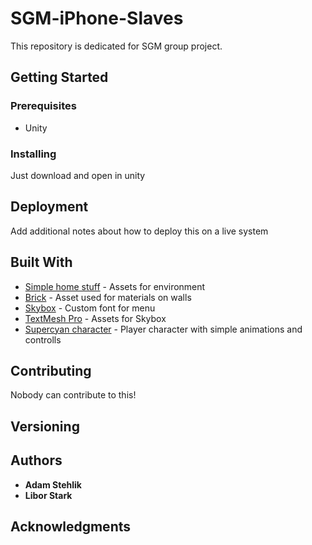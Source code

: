 # SGM-iPhone-Slaves

This repository is dedicated for SGM group project.

## Getting Started

### Prerequisites

- Unity

### Installing

Just download and open in unity

## Deployment

Add additional notes about how to deploy this on a live system

## Built With

* [Simple home stuff](https://assetstore.unity.com/packages/3d/simple-home-stuff-69129) - Assets for environment
* [Brick](https://assetstore.unity.com/packages/2d/textures-materials/brick/high-quality-bricks-walls-49581) - Asset used for materials on walls
* [Skybox](https://assetstore.unity.com/packages/vfx/shaders/free-skybox-cubemap-extended-107400) - Custom font for menu
* [TextMesh Pro](https://assetstore.unity.com/packages/essentials/beta-projects/textmesh-pro-84126) - Assets for Skybox
* [Supercyan character](https://assetstore.unity.com/packages/3d/characters/humanoids/character-pack-free-sample-79870) - Player character with simple animations and controlls

## Contributing

Nobody can contribute to this!

## Versioning

## Authors

* **Adam Stehlik** 
* **Libor Stark** 


## Acknowledgments

